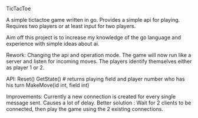 TicTacToe

A simple tictactoe game written in go. Provides a simple api for playing. Requires two players or at least input for two players.

Aim off this project is to increase my knowledge of the go language and experience with simple ideas about ai.

Rework:
Changing the api and operation mode. The game will now run like a server and listen for incoming moves. The players identify themselves either as player 1 or 2.

API:
Reset()
GetState() # returns playing field and player number who has his turn
MakeMove(id int, field int) 


Improvements:
Currently a new connection is created for every single message sent. Causes a lot of delay.
Better solution : Wait for 2 clients to be connected, then play the game using the 2 existing connections.
